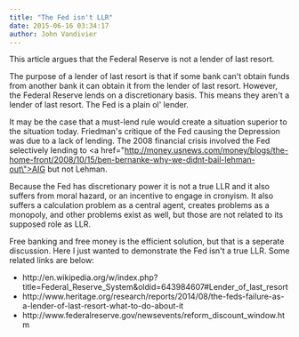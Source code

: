 ```yaml
---
title: "The Fed isn't LLR"
date: 2015-06-16 03:34:17
author: John Vandivier
---
```




This article argues that the Federal Reserve is not a lender of last resort.

The purpose of a lender of last resort is that if some bank can't obtain funds from another bank it can obtain it from the lender of last resort. However, the Federal Reserve lends on a discretionary basis. This means they aren't a lender of last resort. The Fed is a plain ol' lender.

It may be the case that a must-lend rule would create a situation superior to the situation today. Friedman's critique of the Fed causing the Depression was due to a lack of lending. The 2008 financial crisis involved the Fed selectively lending to <a href=\"http://money.usnews.com/money/blogs/the-home-front/2008/10/15/ben-bernanke-why-we-didnt-bail-lehman-out\">AIG but not Lehman</a>.

Because the Fed has discretionary power it is not a true LLR and it also suffers from moral hazard, or an incentive to engage in cronyism. It also suffers a calculation problem as a central agent, creates problems as a monopoly, and other problems exist as well, but those are not related to its supposed role as LLR.

Free banking and free money is the efficient solution, but that is a seperate discussion. Here I just wanted to demonstrate the Fed isn't a true LLR. Some related links are below:
<ul>
	<li>http://en.wikipedia.org/w/index.php?title=Federal_Reserve_System&amp;oldid=643984607#Lender_of_last_resort</li>
	<li>http://www.heritage.org/research/reports/2014/08/the-feds-failure-as-a-lender-of-last-resort-what-to-do-about-it</li>
	<li>http://www.federalreserve.gov/newsevents/reform_discount_window.htm</li>
</ul>